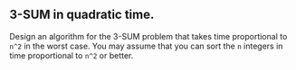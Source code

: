 ## 3-SUM in quadratic time.

Design an algorithm for the 3-SUM problem that takes time proportional to `n^2` in the worst case. You may assume that you can sort the `n` integers in time proportional to `n^2` or better.